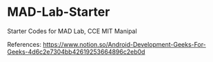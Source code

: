 # MAD-Lab-Starter
Starter Codes for MAD Lab, CCE MIT Manipal

References: 
https://www.notion.so/Android-Development-Geeks-For-Geeks-4d6c2e7304bb42619253664896c2eb0d
